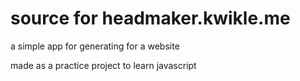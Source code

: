 # source for headmaker.kwikle.me

a simple app for generating <head> for a website

made as a practice project to learn javascript